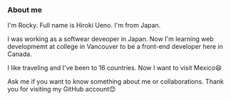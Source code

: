 ### About me

I'm Rocky. Full name is Hiroki Ueno.
I'm from Japan.

I was working as a softwear deveoper in Japan.
Now I'm learning web developmemt at college in Vancouver to be a front-end developer here in Canada.

I like traveling and I've been to 16 countries.
Now I want to visit Mexico😆

Ask me if you want to know something about me or collaborations.
Thank you for visiting my GitHub account😊

<!--
**rockyueno0223/rockyueno0223** is a ✨ _special_ ✨ repository because its `README.md` (this file) appears on your GitHub profile.

Here are some ideas to get you started:

- 🔭 I’m currently working on ..
- 🌱 I’m currently learning ...
- 👯 I’m looking to collaborate on ...
- 🤔 I’m looking for help with ...
- 💬 Ask me about ...
- 📫 How to reach me: ...
- 😄 Pronouns: ...
- ⚡ Fun fact: ...
-->
